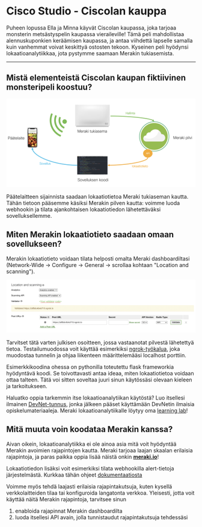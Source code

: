 # Cisco Studio - Ciscolan kauppa

Puheen lopussa Ella ja Minna käyvät Ciscolan kaupassa, joka tarjoaa monsterin metsästyspelin kaupassa vieraileville! Tämä peli mahdollistaa alennuskuponkien keräämisen kaupassa, ja antaa viihdettä lapselle samalla kuin vanhemmat voivat keskittyä ostosten tekoon. Kyseinen peli hyödynsi lokaatioanalytiikkaa, jota pystymme saamaan Merakin tukiasemista.

---

## Mistä elementeistä Ciscolan kaupan fiktiivinen monsteripeli koostuu?

![Sovelluksen elementit](./meraki_location.png)

Päätelaitteen sijainnista saadaan lokaatiotietoa Meraki tukiaseman kautta. Tähän tietoon pääsemme käsiksi Merakin pilven kautta: voimme luoda webhookin ja tilata ajankohtaisen lokaatiotiedon lähetettäväksi sovelluksellemme.

## Miten Merakin lokaatiotieto saadaan omaan sovellukseen?

Merakin lokaatiotieto voidaan tilata helposti omalta Meraki dashboardiltasi (Network-Wide -> Configure -> General -> scrollaa kohtaan "Location and scanning").

![location and scanning](./webhook_dashboard.png)

Tarvitset tätä varten julkisen osoitteen, jossa vastaanotat pilvestä lähetettyä tietoa. Testailumuodossa voit käyttää esimerkiksi [ngrok-työkalua](https://ngrok.com/), joka muodostaa tunnelin ja ohjaa liikenteen määrittelemääsi localhost porttiin.

Esimerkkikoodina ohessa on pythonilla toteutettu flask frameworkia hyödyntävä koodi. Se toivottavasti antaa ideaa, miten lokaatiotietoa voidaan ottaa talteen. Tätä voi sitten soveltaa juuri sinun käytössäsi olevaan kieleen ja tarkoitukseen.

Haluatko oppia tarkemmin itse lokaatioanalytiikan käytöstä? Luo itsellesi ilmainen [DevNet-tunnus](https://developer.cisco.com), jonka jälkeen pääset käyttämään DevNetin ilmaisia opiskelumateriaaleja. Meraki lokaatioanalytiikalle löytyy oma [learning lab](https://learninglabs.cisco.com/lab/meraki-03-location-scanning-python/step/1)!

## Mitä muuta voin koodataa Merakin kanssa?

Aivan oikein, lokaatioanalytiikka ei ole ainoa asia mitä voit hyödyntää Merakin avoimien rajapintojen kautta. Meraki tarjoaa laajan skaalan erilaisia rajapintoja, ja paras paikka oppia lisää näistä onkin **[meraki.io](https://meraki.io)**!

Lokaatiotiedon lisäksi voit esimerkiksi tilata webhookilla alert-tietoja järjestelmästä. Kurkkaa tähän ohjeet [dokumentaatiosta](https://developer.cisco.com/meraki/webhooks/#!introduction/overview)

Voimme myös tehdä laajasti erilaisia rajapintakutsuja, kuten kysellä verkkolaitteiden tilaa tai konfiguroida langatonta verkkoa. Yleisesti, jotta voit käyttää näitä Merakin rajapintoja, tarvitsee sinun
1. enabloida rajapinnat Merakin dashboardilta
2. luoda itsellesi API avain, jolla tunnistaudut rajapintakutsuja tehdessäsi
